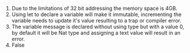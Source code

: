 1. Due to the limitations of 32 bit addressing the memory space is 4GB.
2. Using let to declare a variable will make it immutable, incrementing the variable needs to update it's value resulting to a trap or compiler error.
3. The variable message is declared without using type but with a value 0, by default it will be Nat type and assigning a text value will result in an error.
4. False
